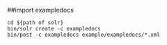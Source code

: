 ##import exampledocs

```
cd ${path of solr}
bin/solr create -c exampledocs
bin/post -c exampledocs example/exampledocs/*.xml
```

